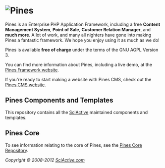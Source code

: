 ![Pines](http://pinesframework.org/media/logos/default_logo.png)
================================================================

Pines is an Enterprise PHP Application Framework, including a free **Content
Management System**, **Point of Sale**, **Customer Relation Manager**, and
**much more**. A lot of work, and many all nighters have gone into making Pines
a fantastic framework. We hope you enjoy using it as much as we do!

Pines is available **free of charge** under the terms of the GNU AGPL Version 3.

You can find more information about Pines, including a live demo, at the [Pines
Framework website](http://pinesframework.org/).

If you're ready to start making a website with Pines CMS, check out the [Pines
CMS website](http://pinescms.org/).


Pines Components and Templates
------------------------------

This repository contains all the [SciActive](http://sciactive.com) maintained
components and templates.


Pines Core
----------

To see information relating to the core of Pines, see the [Pines Core
Repository](http://github.com/sciactive/pines-core).


*Copyright &copy; 2008-2012  [SciActive.com](http://sciactive.com/)*